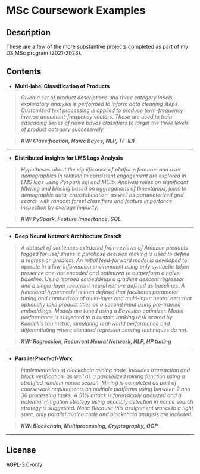 # MSc Coursework Examples

## Description

These are a few of the more substantive projects completed as part of my DS MSc program (2021-2023).

## Contents

+ **Multi-label Classification of Products**

> *Given a set of product descriptions and three category labels, exploratory analysis is performed to inform data cleaning steps. Customized text processing is applied to produce term-frequency inverse document-frequency vectors. These are used to train cascading series of naïve bayes classifiers to target the three levels of product category successively.*

> ***KW: Classification, Naïve Bayes, NLP, TF-IDF***

****

+ **Distributed Insights for LMS Logs Analysis**

> *Hypotheses about the significance of platform features and user demographics in relation to consistent engagement are explored in LMS logs using Pyspark sql and MLlib. Analysis relies on significant filtering and binning based on aggregations of timestamps, joins to demographic data, crosstabulation, as well as parameterized grid search with random forest classifiers and feature importance inspection by average impurity.*

> ***KW: PySpark, Feature Importance, SQL***

****

+ **Deep Neural Network Architecture Search**

> *A dataset of sentences extracted from reviews of Amazon products tagged for usefulness in purchase decision making is used to define a regression problem. An initial feed-forward model is developed to operate in a low-information environment using only syntactic token presence one-hot encoded and optimized to outperform a naïve baseline. Using learned embeddings a gradient descent regressor and a single-layer recurrent neural net are defined as baselines. A functional hypermodel is then defined that facilitates parameter tuning and comparison of multi-layer and multi-input neural nets that optionally take product titles as a second input using pre-trained embeddings. Models are tuned using a Bayesian optimizer. Model performance is subjected to a custom ranking task scored by Kendall's tau metric, simulating real-world performance and differentiating where standard regressor scoring techniques do not.*

> ***KW: Regression, Recurrent Neural Network, NLP, HP tuning***

****

+ **Parallel Proof-of-Work**

> *Implementation of blockchain mining node. Includes transaction and block verification, as well as a parallelized mining function using a stratified random nonce search. Mining is completed as part of coursework requirements on multiple platforms using between 2 and 36 processing tasks. A 51% attack is forensically analyzed and a potential mitigation strategy using anomaly detection in nonce search strategy is suggested. Note: Because this assignment works to a tight spec, only parallel mining code and blockchain analysis are included.*

> ***KW: Blockchain, Multiprocessing, Cryptography, OOP***

****

## License

[AGPL-3.0-only](https://choosealicense.com/licenses/agpl-3.0/#)
